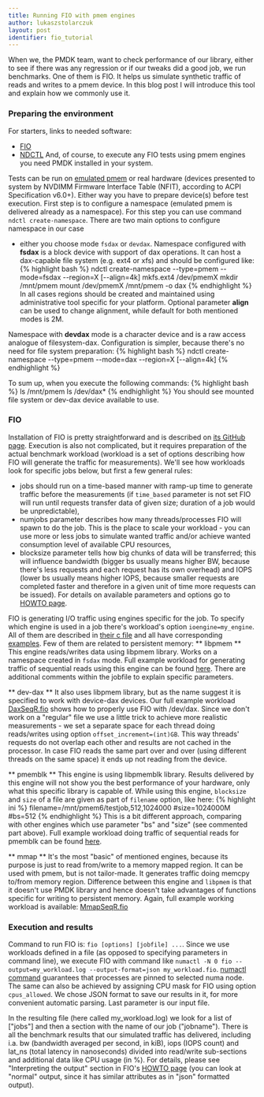 ```yaml
---
title: Running FIO with pmem engines
author: lukaszstolarczuk
layout: post
identifier: fio_tutorial
---
```

When we, the PMDK team, want to check performance of our library, either to see
if there was any regression or if our tweaks did a good job, we run benchmarks.
One of them is FIO. It helps us simulate synthetic traffic of reads and writes
to a pmem device. In this blog post I will introduce this tool and explain how
we commonly use it.

### Preparing the environment
For starters, links to needed software:
* [FIO][1fioLink]
* [NDCTL][ndctlLnk]
And, of course, to execute any FIO tests using pmem engines you need PMDK
installed in your system.

Tests can be run on [emulated pmem][13rde117] or real hardware (devices
presented to system by NVDIMM Firmware Interface Table (NFIT), according to ACPI
Specification v6.0+). Either way you have to prepare device(s) before test
execution. First step is to configure a namespace (emulated pmem is delivered
already as a namespace). For this step you can use command `ndctl
create-namespace`. There are two main options to configure namespace in our case
- either you choose mode `fsdax` or `devdax`.
Namespace configured with **fsdax** is a block device with support of dax
operations. It can host a dax-capable file system (e.g. ext4 or xfs) and should
be configured like:
{% highlight bash %}
ndctl create-namespace --type=pmem --mode=fsdax --region=X [--align=4k]
mkfs.ext4 /dev/pmemX
mkdir /mnt/pmem
mount /dev/pmemX /mnt/pmem -o dax
{% endhighlight %}
In all cases regions should be created and maintained using administrative tool
specific for your platform. Optional parameter **align** can be used to change
alignment, while default for both mentioned modes is 2M.

Namespace with **devdax** mode is a character device and is a raw access
analogue of filesystem-dax. Configuration is simpler, because there's no need
for file system preparation:
{% highlight bash %}
ndctl create-namespace --type=pmem --mode=dax --region=X [--align=4k]
{% endhighlight %}

To sum up, when you execute the following commands:
{% highlight bash %}
ls /mnt/pmem
ls /dev/dax*
{% endhighlight %}
You should see mounted file system or dev-dax device available to use.

### FIO
Installation of FIO is pretty straightforward and is described on [its 
GitHub page][1fioLink]. Execution is also not complicated, but it 
requires preparation of the actual benchmark workload (workload is a set 
of options describing how FIO will generate the traffic for 
measurements). We'll see how workloads look for specific jobs below, but 
first a few general rules:
* jobs should run on a time-based manner with ramp-up time to generate traffic
before the measurements (if `time_based` parameter is not set FIO will run until
requests transfer data of given size; duration of a job would be unpredictable),
* numjobs parameter describes how many threads/processes FIO will spawn to do
the job. This is the place to scale your workload - you can use more or less
jobs to simulate wanted traffic and/or achieve wanted consumption level of
available CPU resources,
* blocksize parameter tells how big chunks of data will be transferred; this
will influence bandwidth (bigger bs usually means higher BW, because there's
less requests and each request has its own overhead) and IOPS (lower bs usually
means higher IOPS, because smaller requests are completed faster and therefore
in a given unit of time more requests can be issued).
For details on available parameters and options go to [HOWTO page][191te3w1].

FIO is generating I/O traffic using engines specific for the job. To specify
which engine is used in a job there's workload's option `ioengine=my_engine`.
All of them are described in [their c file][44ku0112] and all have corresponding
[examples][55ku0123]. Few of them are related to persistent memory:
** libpmem **
This engine reads/writes data using libpmem library. Works on a namespace
created in `fsdax` mode. Full example workload for generating traffic of
sequential reads using this engine can be found [here][fiolibPM]. There are
additional comments within the jobfile to explain specific parameters.

** dev-dax **
It also uses libpmem library, but as the name suggest it is specified to work
with device-dax devices. Our full example workload [DaxSeqR.fio][fiodevDX]
shows how to properly use FIO with /dev/dax. Since we don't work on a "regular"
file we use a little trick to achieve more realistic measurements - we set a
separate space for each thread doing reads/writes using option
`offset_increment=(int)GB`. This way threads' requests do not overlap each
other and results are not cached in the processor. In case FIO reads the same
part over and over (using different threads on the same space) it ends up not
reading from the device.

** pmemblk **
This engine is using libpmemblk library. Results delivered by this engine will
not show you the best performance of your hardware, only what this specific
library is capable of. While using this engine, `blocksize` and
`size` of a file are given as part of `filename` option, like here:
{% highlight ini %}
filename=/mnt/pmem6/testjob,512,1024000
#size=1024000M
#bs=512
{% endhighlight %}
This is a bit different approach, comparing with other engines which use
parameter "bs" and "size" (see commented part above). Full example workload
doing traffic of sequential reads for pmemblk can be found [here][fioPMblk].

** mmap **
It's the most "basic" of mentioned engines, because its purpose is just to read
from/write to a memory mapped region. It can be used with pmem, but is not
tailor-made. It generates traffic doing memcpy to/from memory region. Difference
between this engine and `libpmem` is that it doesn't use PMDK library and hence
doesn't take advantages of functions specific for writing to persistent memory.
Again, full example working workload is available: [MmapSeqR.fio][fioMMap1]

### Execution and results
Command to run FIO is: `fio [options] [jobfile] ...`.
Since we use workloads defined in a file (as opposed to specifying parameters
in command line), we execute FIO with command like 
`numactl -N 0 fio --output=my_workload.log --output-format=json my_workload.fio`.
[numactl command][nctl1234] guarantees that processes are pinned to selected 
numa node. The same can also be achieved by assigning CPU mask for FIO using 
option `cpus_allowed`. We chose JSON format to save our results in 
it, for more convenient automatic parsing. Last parameter is our input file.

In the resulting file (here called my_workload.log) we look for a list 
of ["jobs"] and then a section with the name of our job ("jobname"). 
There is all the benchmark results that our simulated traffic has 
delivered, including i.a. bw (bandwidth averaged per second, in kiB), 
iops (IOPS count) and lat_ns (total latency in nanoseconds) divided into 
read/write sub-sections and additional data like CPU usage (in %). For 
details, please see "Interpreting the output" section in FIO's [HOWTO 
page][191te3w2] (you can look at "normal" output, since it has similar 
attributes as in "json" formatted output).


[1fioLink]: https://github.com/axboe/fio
[ndctlLnk]: https://github.com/pmem/ndctl
[13rde117]: http://pmem.io/2016/02/22/pm-emulation.html
[191te3w1]: https://github.com/axboe/fio/blob/master/HOWTO
[191te3w2]: https://github.com/axboe/fio/blob/master/HOWTO#L3292
[44ku0112]: https://github.com/axboe/fio/tree/master/engines
[55ku0123]: https://github.com/axboe/fio/tree/master/examples
[nctl1234]: https://linux.die.net/man/8/numactl
[fiolibPM]: http://pmem.io/assets/LibpmemSeqR.fio
[fiodevDX]: http://pmem.io/assets/DaxSeqR.fio
[fioPMblk]: http://pmem.io/assets/PmemblkSeqR.fio
[fioMMap1]: http://pmem.io/assets/MmapSeqR.fio

